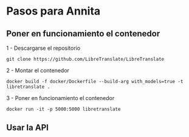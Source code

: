 # Pasos para Annita

## Poner en funcionamiento el contenedor

1 - Descargarse el repositorio
```
git clone https://github.com/LibreTranslate/LibreTranslate
```
2 - Montar el contenedor
```
docker build -f docker/Dockerfile --build-arg with_models=true -t libretranslate .
```
3 - Poner en funcionamiento el contenedor
```
docker run -it -p 5000:5000 libretranslate
```
## Usar la API



